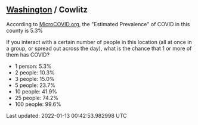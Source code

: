 
## [Washington](/united-states/washington) / Cowlitz

According to [MicroCOVID.org](http://microcovid.org),
the "Estimated Prevalence" of COVID in this county is 5.3%

If you interact with a certain number of people in this location
(all at once in a group, or spread out across the day), what is the chance that
1 or more of them has COVID?

- 1 person: 5.3%
- 2 people: 10.3%
- 3 people: 15.0%
- 5 people: 23.7%
- 10 people: 41.9%
- 25 people: 74.2%
- 100 people: 99.6%

Last updated: 2022-01-13 00:42:53.982998 UTC
